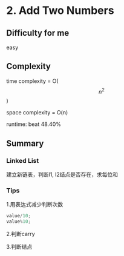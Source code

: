 # 2. Add Two Numbers
## Difficulty for me
easy

## Complexity
time complexity = O($$n^2$$)

space complexity = O(n)

runtime: beat 48.40%

## Summary
### Linked List

建立新链表，判断l1, l2结点是否存在，求每位和

### Tips

1.用表达式减少判断次数

```C++
value/10;
value%10;
```
2.判断carry

3.判断结点